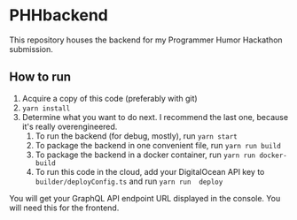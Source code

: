 # PHHbackend

This repository houses the backend for my Programmer Humor Hackathon submission.


## How to run

1. Acquire a copy of this code (preferably with git)
2. `yarn install`
3.  Determine what you want to do next. I recommend the last one, because it's really overengineered.
    1. To run the backend (for debug, mostly), run `yarn start`
    2. To package the backend in one convenient file, run `yarn run build`
    3. To package the backend in a docker container, run `yarn run docker-build`
    4. To run this code in the cloud, add your DigitalOcean API key to `builder/deployConfig.ts` and run `yarn run 
    deploy`
    
You will get your GraphQL API endpoint URL displayed in the console. You will need this for the frontend.
